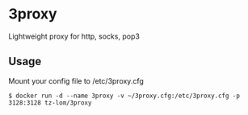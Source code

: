 # 3proxy

Lightweight proxy for http, socks, pop3

## Usage

Mount your config file to /etc/3proxy.cfg

```
$ docker run -d --name 3proxy -v ~/3proxy.cfg:/etc/3proxy.cfg -p 3128:3128 tz-lom/3proxy
```
